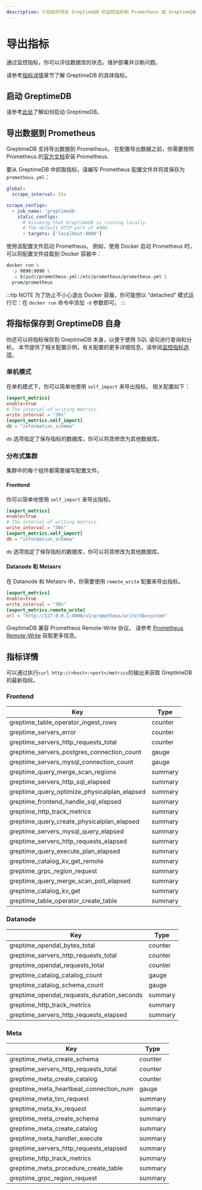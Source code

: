 ```yaml
---
description: 介绍如何导出 GreptimeDB 的监控指标到 Prometheus 或 GreptimeDB 自身，并提供各组件的指标详情。
---
```


# 导出指标

通过监控指标，你可以评估数据库的状态，维护部署并诊断问题。

请参考[指标详情](#指标详情)章节了解 GreptimeDB 的具体指标。

## 启动 GreptimeDB

请参考[此处](/getting-started/installation/overview.md)了解如何启动 GreptimeDB。

## 导出数据到 Prometheus

GreptimeDB 支持导出数据到 Prometheus。 在配置导出数据之前，你需要按照 Prometheus 的[官方文档](https://prometheus.io/docs/prometheus/latest/installation/)安装 Prometheus.

要从 GreptimeDB 中抓取指标，请编写 Prometheus 配置文件并将其保存为 `prometheus.yml`：

```yml
global:
  scrape_interval: 15s 

scrape_configs:
  - job_name: 'greptimedb'
    static_configs:
      # Assuming that GreptimeDB is running locally.
      # The default HTTP port of 4000.
      - targets: ['localhost:4000']
```

使用该配置文件启动 Prometheus。
例如，使用 Docker 启动 Prometheus 时，可以将配置文件挂载到 Docker 容器中：

```bash
docker run \
  -p 9090:9090 \
  -v $(pwd)/prometheus.yml:/etc/prometheus/prometheus.yml \
  prom/prometheus
```

:::tip NOTE
为了防止不小心退出 Docker 容器，你可能想以 “detached” 模式运行它：在 `docker run` 命令中添加 `-d` 参数即可。
:::

## 将指标保存到 GreptimeDB 自身

你还可以将指标保存到 GreptimeDB 本身，以便于使用 SQL 语句进行查询和分析。
本节提供了相关配置示例，有关配置的更多详细信息，请参阅[监控指标选项](/user-guide/deployments/configuration.md#monitor-metrics-options)。

### 单机模式

在单机模式下，你可以简单地使用 `self_import` 来导出指标。
相关配置如下：

```toml
[export_metrics]
enable=true
# The interval of writing metrics.
write_interval = "30s"
[export_metrics.self_import]
db = "information_schema"
```

`db` 选项指定了保存指标的数据库，你可以将其修改为其他数据库。

### 分布式集群

集群中的每个组件都需要编写配置文件。

#### Frontend

你可以简单地使用 `self_import` 来导出指标。

```toml
[export_metrics]
enable=true
# The interval of writing metrics.
write_interval = "30s"
[export_metrics.self_import]
db = "information_schema"
```

`db` 选项指定了保存指标的数据库，你可以将其修改为其他数据库。

#### Datanode 和 Metasrv

在 Datanode 和 Metasrv 中，你需要使用 `remote_write` 配置来导出指标。

```toml
[export_metrics]
enable=true
write_interval = "30s"
[export_metrics.remote_write]
url = "http://127.0.0.1:4000/v1/prometheus/write?db=system"
```

GreptimeDB 兼容 Prometheus Remote-Write 协议。
请参考 [Prometheus Remote-Write](/user-guide/ingest-data/for-observerbility/prometheus.md) 获取更多信息。

## 指标详情

可以通过执行`curl http://<host>:<port>/metrics`的输出来获取 GreptimeDB 的最新指标。

### Frontend

| Key                                          | Type    |
|----------------------------------------------|---------|
| greptime_table_operator_ingest_rows          | counter |
| greptime_servers_error                       | counter |
| greptime_servers_http_requests_total         | counter |
| greptime_servers_postgres_connection_count   | gauge   |
| greptime_servers_mysql_connection_count      | gauge   |
| greptime_query_merge_scan_regions            | summary |
| greptime_servers_http_sql_elapsed            | summary |
| greptime_query_optimize_physicalplan_elapsed | summary |
| greptime_frontend_handle_sql_elapsed         | summary |
| greptime_http_track_metrics                  | summary |
| greptime_query_create_physicalplan_elapsed   | summary |
| greptime_servers_mysql_query_elapsed         | summary |
| greptime_servers_http_requests_elapsed       | summary |
| greptime_query_execute_plan_elapsed          | summary |
| greptime_catalog_kv_get_remote               | summary |
| greptime_grpc_region_request                 | summary |
| greptime_query_merge_scan_poll_elapsed       | summary |
| greptime_catalog_kv_get                      | summary |
| greptime_table_operator_create_table         | summary |


### Datanode

| Key                                        | Type    |
|--------------------------------------------|---------|
| greptime_opendal_bytes_total               | counter |
| greptime_servers_http_requests_total       | counter |
| greptime_opendal_requests_total            | counter |
| greptime_catalog_catalog_count             | gauge   |
| greptime_catalog_schema_count              | gauge   |
| greptime_opendal_requests_duration_seconds | summary |
| greptime_http_track_metrics                | summary |
| greptime_servers_http_requests_elapsed     | summary |


### Meta

| Key                                    | Type    |
|----------------------------------------|---------|
| greptime_meta_create_schema            | counter |
| greptime_servers_http_requests_total   | counter |
| greptime_meta_create_catalog           | counter |
| greptime_meta_heartbeat_connection_num | gauge   |
| greptime_meta_txn_request              | summary |
| greptime_meta_kv_request               | summary |
| greptime_meta_create_schema            | summary |
| greptime_meta_create_catalog           | summary |
| greptime_meta_handler_execute          | summary |
| greptime_servers_http_requests_elapsed | summary |
| greptime_http_track_metrics            | summary |
| greptime_meta_procedure_create_table   | summary |
| greptime_grpc_region_request           | summary |
